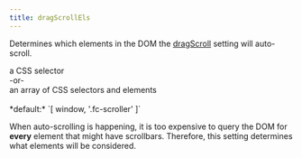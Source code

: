 ```yaml
---
title: dragScrollEls
---
```


Determines which elements in the DOM the [dragScroll](dragScroll) setting will auto-scroll.

<div class='spec' markdown='1'>
a CSS selector<br>
-or-<br>
an array of CSS selectors and elements<br>
<br>
*default:* `[ window, '.fc-scroller' ]`
</div>

When auto-scrolling is happening, it is too expensive to query the DOM for **every** element that might have scrollbars. Therefore, this setting determines what elements will be considered.
